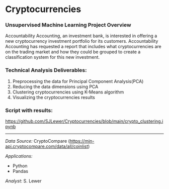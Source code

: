 # Cryptocurrencies

### Unsupervised Machine Learning Project Overview
Accountability Accounting, an investment bank, is interested in offering a new cryptocurrency investment portfolio for its customers.  Accountability Accounting has requested a report that includes what cryptocurrencies are on the trading market and how they could be grouped to create a classification system for this new investment.

### Technical Analysis Deliverables:
1. Preprocessing the data for Principal Component Analysis(PCA)
2. Reducing the data dimensions using PCA
3. Clustering cryptocurrencies using K-Means algorithm
4. Visualizing the cryptocurrencies results

### Script with results:  
https://github.com/SJLewer/Cryptocurrencies/blob/main/crypto_clustering.ipynb
___
_Data Source:_ CryptoCompare (https://min-api.cryptocompare.com/data/all/coinlist)

_Applications:_ 
* Python
* Pandas

_Analyst_: S. Lewer
